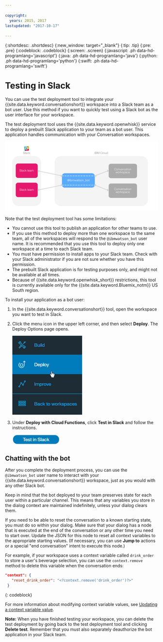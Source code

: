 ```yaml
---

copyright:
  years: 2015, 2017
lastupdated: "2017-10-17"

---
```


{:shortdesc: .shortdesc}
{:new_window: target="_blank"}
{:tip: .tip}
{:pre: .pre}
{:codeblock: .codeblock}
{:screen: .screen}
{:javascript: .ph data-hd-programlang='javascript'}
{:java: .ph data-hd-programlang='java'}
{:python: .ph data-hd-programlang='python'}
{:swift: .ph data-hd-programlang='swift'}

# Testing in Slack

You can use the test deployment tool to integrate your {{site.data.keyword.conversationshort}} workspace into a Slack team as a bot user. Use this method if you want to quickly test using a Slack bot as the user interface for your workspace.

The test deployment tool uses the {{site.data.keyword.openwhisk}} service to deploy a prebuilt Slack application to your team as a bot user. This application handles communication with your Conversation workspaces.

![Test deployment overview diagram](images/testdeploy_diagram.png)

Note that the test deployment tool has some limitations:

- You cannot use this tool to publish an application for other teams to use.
- If you use this method to deploy more than one workspace to the same team, all of the workspaces will respond to the `@ibmwatson_bot` user name. It is recommended that you use this tool to deploy only one workspace at a time to each Slack team.
- You must have permission to install apps to your Slack team. Check with your Slack administrator if you are not sure whether you have this permission.
- The prebuilt Slack application is for testing purposes only, and might not be available at all times.
- Because of {{site.data.keyword.openwhisk_short}} restrictions, this tool is currently available only for the {{site.data.keyword.Bluemix_notm}} US South region.

To install your application as a bot user:

1. In the {{site.data.keyword.conversationshort}} tool, open the workspace you want to test in Slack.
1. Click the menu icon in the upper left corner, and then select **Deploy**. The Deploy Options page opens.

   ![Quick deploy menu option](images/deploy_menu_testdeploy.png)

1. Under **Deploy with Cloud Functions**, click **Test in Slack** and follow the instructions.

   ![Create Slack test button](images/testdeploy_testinslack.png)

## Chatting with the bot

After you complete the deployment process, you can use the `@ibmwatson_bot` user name to interact with your {{site.data.keyword.conversationshort}} workspace, just as you would with any other Slack bot.

Keep in mind that the bot deployed to your team preserves state for each user within a particular channel. This means that any variables you store in the dialog context are maintained indefinitely, unless your dialog clears them.

If you need to be able to reset the conversation to a known starting state, you must do so within your dialog. Make sure that your dialog has a node that is executed at the end of the conversation or any other time you need to start over. Update the JSON for this node to reset all context variables to the appropriate starting values. (If necessary, you can use **Jump to** actions or a special "end conversation" intent to execute this node.)

For example, if your workspace uses a context variable called `drink_order` to store a user's beverage selection, you can use the `context.remove` method to delete this variable when the conversation ends:

```json
"context": {
   "reset_drink_order": "<?context.remove('drink_order')?>"
 }
```
{: codeblock}

For more information about modifying context variable values, see [Updating a context variable value](dialog-build.html#updating-a-context-variable-value).

**Note:** When you have finished testing your workspace, you can delete the test deployment by going back to the test deployment tool and clicking **Delete test**. Remember that you must also separately deauthorize the bot application in your Slack team.